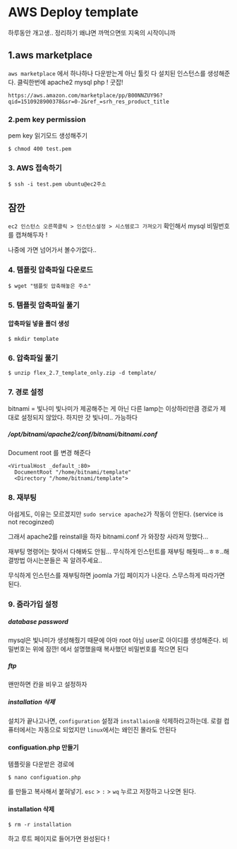 # AWS Deploy template

하루동안 개고생.. 정리하기 왜냐면 까먹으면또 지옥의 시작이니까 

## 1.aws marketplace

`aws marketplace` 에서 하나하나 다운받는게 아닌 툴킷 다 설치된 인스턴스를 생성해준다. 클릭한번에 apache2 mysql php !
굿잡!

```
https://aws.amazon.com/marketplace/pp/B00NNZUY96?qid=1510928900378&sr=0-2&ref_=srh_res_product_title
```
### 2.pem key permission

pem key 읽기모드 생성해주기
```
$ chmod 400 test.pem
```

### 3. AWS 접속하기
```
$ ssh -i test.pem ubuntu@ec2주소
```

## 잠깐
 `ec2 인스턴스 오른쪽클릭 > 인스턴스설정 > 시스템로그 가져오기` 확인해서 mysql 비밀번호를 캡쳐해두자 ! 

나중에 가면 넘어가서 볼수가없다..

### 4. 템플릿 압축파일 다운로드
```
$ wget "템플릿 압축해놓은 주소"
```

### 5. 템플릿 압축파일 풀기

#### 압축파일 넣을 폴더 생성
```
$ mkdir template
```

### 6. 압축파일 풀기
```
$ unzip flex_2.7_template_only.zip -d template/
```

### 7. 경로 설정

bitnami = 빛나미 
빛나미가 제공해주는 게 아닌 다른 lamp는 이상하리만큼 경로가 제대로 설정되지 않았다. 하지만 갓 빛나미.. 가능하다 

##### /opt/bitnami/apache2/conf/bitnami/bitnami.conf 
Document root 를 변경 해준다
```
<VirtualHost _default_:80>
  DocumentRoot "/home/bitnami/template"
  <Directory "/home/bitnami/template">
```

### 8. 재부팅 
아쉽게도, 이유는 모르겠지만
`sudo service apache2`가 작동이 안된다. (service is not recoginzed)

그래서 apache2를 reinstall을 하자 bitnami.conf 가 와장창 사라져 망했다...

재부팅 명령어는 찾아서 다해봐도 안됨...
무식하게 인스턴트를 재부팅 해줫따...ㅎㅎ..해결방법 아시는분들은 꼭 알려주세요.. 

무식하게 인스턴스를 재부팅하면 joomla 가입 페이지가 나온다. 스무스하게 따라가면 된다.


### 9. 줌라가입 설정

##### database password

mysql은 빛나미가 생성해줬기 때문에 아마 root 아님 user로 아이디를 생성해준다. 비밀번호는 위에 잠깐! 에서 설명했을때 복사했던 비밀번호를 적으면 된다

##### ftp
왠만하면 칸을 비우고 설정하자

##### installation 삭제

설치가 끝나고나면, `configuration` 설정과 `installaion을` 삭제하라고하는데. 로컬 컴퓨터에서는 자동으로 되었지만 `linux`에서는 왜인진 몰라도 안된다 

#### configuation.php 만들기

템플릿을 다운받은 경로에

```
$ nano configuation.php
```

를 만들고 복사해서 붙혀넣기. 
`esc` > `:` > `wq` 누르고 저장하고 나오면 된다.
#### installation 삭제

```
$ rm -r installation
```

하고 루트 페이지로 들어가면 완성된다 ! 
